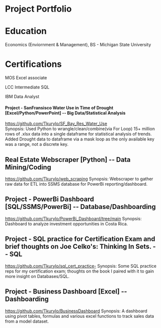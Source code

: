 # Project Portfolio

# Education
Economics (Enviornment & Management), BS - Michigan State University

# Certifications 
MOS Excel associate 

LCC Intermediate SQL

IBM Data Analyst 

#### Project - SanFransisco Water Use in Time of Drought [Excel/Python/PowerPoint] -- Big Data/Statistical Analysis
https://github.com/Tkurylo/SF_Bay_Res_Water_Use <br/>
Synopsis: Used Python to wrangle/clean/combine(via For Loop) 15+ million rows of .xlsx data into a single dataframe for statistical analysis of trends. Added Drought data to dataframe via a mask loop as the only available key was a range, not a discrete key.  

## Real Estate Webscraper [Python] -- Data Mining/Coding
https://github.com/Tkurylo/web_scraping
Synopsis: Webscraper to gather raw data for ETL into SSMS database for PowerBi reporting/dashboard.

## Project - PowerBi Dashboard [SQL/SSMS/PowerBi]  -- Database/Dashboarding
https://github.com/Tkurylo/PowerBi_Dashboard/tree/main
Synopsis: Dashboard to analyze investment opportunities in Costa Rica.

## Project - SQL practice for Certification Exam and brief thoughts on Joe Celko's: Thinking In Sets. -- SQL
https://github.com/Tkurylo/sql_cert_practice-
Synopsis: Some SQL practice reps for my certification exam; thoughts on the book I paired with it to gain more insight on Databases/SQL.

## Project - Business Dashboard [Excel] -- Dashboarding
https://github.com/Tkurylo/BusinessDashboard
Synopsis: A dashboard using pivot tables, formulas and various excel functions to track sales data from a model dataset. 
